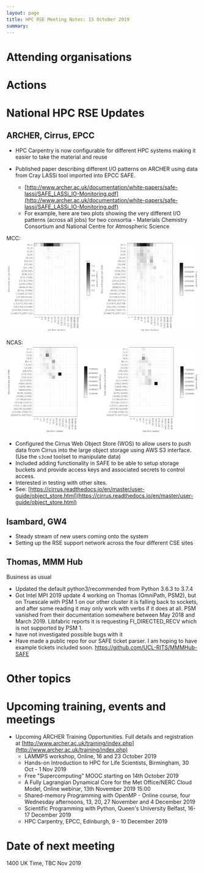 ```yaml
---
layout: page
title: HPC RSE Meeting Notes: 15 October 2019
summary:
---
```


# Attending organisations

 

# Actions


# National HPC RSE Updates

## ARCHER, Cirrus, EPCC

   - HPC Carpentry is now configurable for different HPC systems making it easier to take the material and reuse 

   - Published paper describing different I/O patterns on ARCHER using data from Cray LASSi tool imported into EPCC SAFE.
      + [http://www.archer.ac.uk/documentation/white-papers/safe-lassi/SAFE_LASSi_IO-Monitoring.pdf](http://www.archer.ac.uk/documentation/white-papers/safe-lassi/SAFE_LASSi_IO-Monitoring.pdf)
      + For example, here are two plots showing the very different I/O patterns (across all jobs) for two consortia - Materials Chemistry Consortium and National Centre for Atmospheric Science

MCC:
![MCC IO pattern](img/io_3Q4Q2018_data_e05.png)

NCAS:
![NCAS IO pattern](img/io_3Q4Q2018_data_n02.png)

   - Configured the Cirrus Web Object Store (WOS) to allow users to push data from Cirrus into the large object storage using AWS S3 interface. (Use the `s3cmd` toolset to manipulate data)
   - Included adding functionality in SAFE to be able to setup storage buckets and provide access keys and associated secrets to control access.
   - Interested in testing with other sites.
   - See: [https://cirrus.readthedocs.io/en/master/user-guide/object_store.html](https://cirrus.readthedocs.io/en/master/user-guide/object_store.html)

## Isambard, GW4

   - Steady stream of new users coming onto the system
   - Setting up the RSE support network across the four different CSE sites

## Thomas, MMM Hub

Business as usual

   - Updated the default python3/recommended from Python 3.6.3 to 3.7.4
   - Got Intel MPI 2019 update 4 working on Thomas (OmniPath, PSM2), but on Truescale with PSM 1 on our other cluster it is falling back to sockets, and after some reading it may only work with verbs if it does at all. PSM vanished from their documentation somewhere between May 2018 and March 2019. Libfabric reports it is requesting FI_DIRECTED_RECV which is not supported by PSM 1.
   - have not investigated possible bugs with it
   - Have made a public repo for our SAFE ticket parser. I am hoping to have example tickets included soon. https://github.com/UCL-RITS/MMMHub-SAFE

# Other topics


# Upcoming training, events and meetings

   - Upcoming ARCHER Training Opportunities. Full details and registration at [http://www.archer.ac.uk/training/index.php](http://www.archer.ac.uk/training/index.php)
      + LAMMPS workshop, Online, 16 and 23 October 2019
      + Hands-on Introduction to HPC for Life Scientists, Birmingham, 30 Oct - 1 Nov 2019
      + Free "Supercomputing" MOOC starting on 14th October 2019
      + A Fully Lagrangian Dynamical Core for the Met Office/NERC Cloud Model, Online webinar, 13th November 2019 15:00
      + Shared-memory Programming with OpenMP - Online course, four Wednesday afternoons, 13, 20, 27 November and 4 December 2019
      + Scientific Programming with Python, Queen's University Belfast, 16-17 December 2019
      + HPC Carpentry, EPCC, Edinburgh, 9 - 10 December 2019

# Date of next meeting

1400 UK Time, TBC Nov 2019
